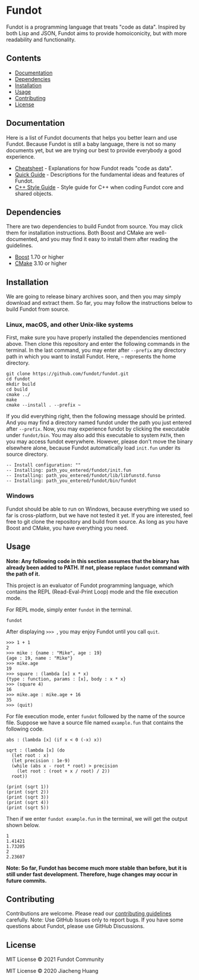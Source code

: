 # Fundot

Fundot is a  programming language that treats "code as data". Inspired by both Lisp and JSON, Fundot aims to provide homoiconicity, but with more readability and functionality.

## Contents

* [Documentation](#documentation)
* [Dependencies](#dependencies)
* [Installation](#installation)
* [Usage](#usage)
* [Contributing](#contributing)
* [License](#license)

## Documentation

Here is a list of Fundot documents that helps you better learn and use Fundot. Because Fundot is still a baby language, there is not so many documents yet, but we are trying our best to provide everybody a good experience.

* [Cheatsheet](docs/cheatsheet.md) - Explanations for how Fundot reads "code as data".
* [Quick Guide](docs/quick_guide.md) - Descriptions for the fundamental ideas and features of Fundot.
* [C++ Style Guide](docs/cpp_style.md) - Style guide for C++ when coding Fundot core and shared objects.

## Dependencies

There are two dependencies to build Fundot from source. You may click them for installation instructions. Both Boost and CMake are well-documented, and you may find it easy to install them after reading the guidelines.

* [Boost](https://www.boost.org/doc/libs/1_75_0/more/getting_started/index.html) 1.70 or higher
* [CMake](https://cmake.org/install/) 3.10 or higher

## Installation

We are going to release binary archives soon, and then you may simply download and extract them. So far, you may follow the instructions below to build Fundot from source.

### Linux, macOS, and other Unix-like systems

First, make sure you have properly installed the dependencies mentioned above. Then clone this repository and enter the following commands in the terminal. In the last command, you may enter after `--prefix` any directory path in which you want to install Fundot. Here, `~` represents the home directory.

```shell
git clone https://github.com/fundot/fundot.git
cd fundot
mkdir build
cd build
cmake ../
make
cmake --install . --prefix ~
```
If you did everything right, then the following message should be printed. And you may find a directory named fundot under the path you just entered after `--prefix`. Now, you may experience fundot by clicking the executable under `fundot/bin`. You may also add this executable to system `PATH`, then you may access fundot everywhere. However, please don't move the binary elsewhere alone, because Fundot automatically load `init.fun` under its source directory.

```shell
-- Install configuration: ""
-- Installing: path_you_entered/fundot/init.fun
-- Installing: path_you_entered/fundot/lib/libfunstd.funso
-- Installing: path_you_entered/fundot/bin/fundot
```

### Windows

Fundot should be able to run on Windows, because everything we used so far is cross-platform, but we have not tested it yet. If you are interested, feel free to git clone the repository and build from source. As long as you have Boost and CMake, you have everything you need.

## Usage

**Note: Any following code in this section assumes that the binary has already been added to PATH. If not, please replace `fundot` command with the path of it.**

This project is an evaluator of Fundot programming language, which contains the REPL (Read-Eval-Print Loop) mode and the file execution mode.

For REPL mode, simply enter `fundot` in the terminal.

```shell
fundot
```
After displaying `>>> `, you may enjoy Fundot until you call `quit`.

```Fundot
>>> 1 + 1
2
>>> mike : {name : "Mike", age : 19}
{age : 19, name : "Mike"} 
>>> mike.age
19
>>> square : (lambda [x] x * x)
{type : function, params : [x], body : x * x}
>>> (square 4)
16
>>> mike.age : mike.age + 16
35
>>> (quit)
```
For file execution mode, enter `fundot` followed by the name of the source file. Suppose we have a source file named `example.fun` that contains the following code.

```Fundot
abs : (lambda [x] (if x < 0 (-x) x))

sqrt : (lambda [x] (do
  (let root : x)
  (let precision : 1e-9)
  (while (abs x - root * root) > precision
    (let root : (root + x / root) / 2))
  root))

(print (sqrt 1))
(print (sqrt 2))
(print (sqrt 3))
(print (sqrt 4))
(print (sqrt 5))
```
Then if we enter `fundot example.fun` in the terminal, we will get the output shown below.

```
1
1.41421
1.73205
2
2.23607
```
**Note: So far, Fundot has become much more stable than before, but it is still under fast development. Therefore, huge changes may occur in future commits.**

## Contributing

Contributions are welcome. Please read our [contributing guidelines](docs/CONTRIBUTING.md) carefully. Note: Use GitHub Issues only to report bugs. If you have some questions about Fundot, please use GitHub Discussions.

## License

MIT License © 2021 Fundot Community

MIT License © 2020 Jiacheng Huang

